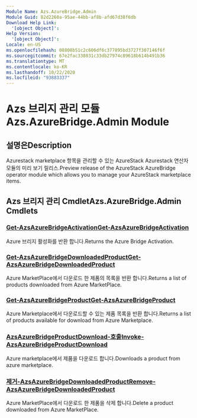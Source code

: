```yaml
---
Module Name: Azs.AzureBridge.Admin
Module Guid: 82d2260a-95ae-44bb-af8b-afd67d38f6db
Download Help Link:
  '[object Object]': 
Help Version:
  '[object Object]': 
Locale: en-US
ms.openlocfilehash: 08808b51c2c606df6c377895bd3727f307146f6f
ms.sourcegitcommit: 67e2fac338031c33db27974c89618b614b491b36
ms.translationtype: MT
ms.contentlocale: ko-KR
ms.lasthandoff: 10/22/2020
ms.locfileid: "93883337"
---
```

# <span data-ttu-id="4e6bf-101">Azs 브리지 관리 모듈</span><span class="sxs-lookup"><span data-stu-id="4e6bf-101">Azs.AzureBridge.Admin Module</span></span>
## <span data-ttu-id="4e6bf-102">설명은</span><span class="sxs-lookup"><span data-stu-id="4e6bf-102">Description</span></span>
<span data-ttu-id="4e6bf-103">Azurestack marketplace 항목을 관리할 수 있는 AzureStack Azurestack 연산자 모듈의 미리 보기 릴리스.</span><span class="sxs-lookup"><span data-stu-id="4e6bf-103">Preview release of the AzureStack AzureBridge operator module which allows you to manage your AzureStack marketplace items.</span></span>

## <span data-ttu-id="4e6bf-104">Azs 브리지 관리 Cmdlet</span><span class="sxs-lookup"><span data-stu-id="4e6bf-104">Azs.AzureBridge.Admin Cmdlets</span></span>
### [<span data-ttu-id="4e6bf-105">Get-AzsAzureBridgeActivation</span><span class="sxs-lookup"><span data-stu-id="4e6bf-105">Get-AzsAzureBridgeActivation</span></span>](Get-AzsAzureBridgeActivation.md)
<span data-ttu-id="4e6bf-106">Azure 브리지 활성화를 반환 합니다.</span><span class="sxs-lookup"><span data-stu-id="4e6bf-106">Returns the Azure Bridge Activation.</span></span>

### [<span data-ttu-id="4e6bf-107">Get-AzsAzureBridgeDownloadedProduct</span><span class="sxs-lookup"><span data-stu-id="4e6bf-107">Get-AzsAzureBridgeDownloadedProduct</span></span>](Get-AzsAzureBridgeDownloadedProduct.md)
<span data-ttu-id="4e6bf-108">Azure MarketPlace에서 다운로드 한 제품의 목록을 반환 합니다.</span><span class="sxs-lookup"><span data-stu-id="4e6bf-108">Returns a list of products downloaded from Azure MarketPlace.</span></span>

### [<span data-ttu-id="4e6bf-109">Get-AzsAzureBridgeProduct</span><span class="sxs-lookup"><span data-stu-id="4e6bf-109">Get-AzsAzureBridgeProduct</span></span>](Get-AzsAzureBridgeProduct.md)
<span data-ttu-id="4e6bf-110">Azure Marketplace에서 다운로드할 수 있는 제품 목록을 반환 합니다.</span><span class="sxs-lookup"><span data-stu-id="4e6bf-110">Returns a list of products available for download from Azure Marketplace.</span></span>

### [<span data-ttu-id="4e6bf-111">AzsAzureBridgeProductDownload-호출</span><span class="sxs-lookup"><span data-stu-id="4e6bf-111">Invoke-AzsAzureBridgeProductDownload</span></span>](Invoke-AzsAzureBridgeProductDownload.md)
<span data-ttu-id="4e6bf-112">Azure marketplace에서 제품을 다운로드 합니다.</span><span class="sxs-lookup"><span data-stu-id="4e6bf-112">Downloads a product from azure marketplace.</span></span>

### [<span data-ttu-id="4e6bf-113">제거-AzsAzureBridgeDownloadedProduct</span><span class="sxs-lookup"><span data-stu-id="4e6bf-113">Remove-AzsAzureBridgeDownloadedProduct</span></span>](Remove-AzsAzureBridgeDownloadedProduct.md)
<span data-ttu-id="4e6bf-114">Azure MarketPlace에서 다운로드 한 제품을 삭제 합니다.</span><span class="sxs-lookup"><span data-stu-id="4e6bf-114">Delete a product downloaded from Azure MarketPlace.</span></span>

